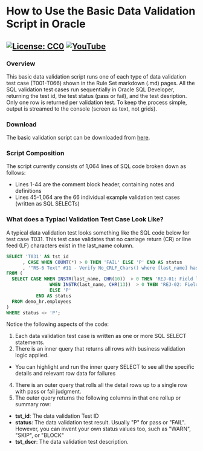 # How to Use the Basic Data Validation Script in Oracle
[![License: CC0](https://img.shields.io/badge/License-CC0-red)](LICENSE "Creative Commons Zero License by DataResearchLabs (effectively = Public Domain")
[![YouTube](https://img.shields.io/badge/YouTube-DataResearchLabs-brightgreen)](http://www.DataResearchLabs.com)
---

### Overview
This basic data validation script runs one of each type of data validation test case (T001-T066) shown in the Rule Set markdown (.md) pages.  All the SQL validation test cases run sequentially in Oracle SQL Developer, returning the test id, the test status (pass or fail), and the test desription.  Only one row is returned per validation test. To keep the process simple, output is streamed to the console (screen as text, not grids).


### Download
The basic validation script can be downloaded from [here](https://raw.githubusercontent.com/DataResearchLabs/sql_scripts/main/oracle/data_validation_framework/sql_scripts/dvf_basic_script.sql).


### Script Composition 
The script currently consists of 1,064 lines of SQL code broken down as follows:
* Lines 1-44 are the comment block header, containing notes and definitions
* Lines 45-1,064 are the 66 individual example validation test cases (written as SQL SELECTs)


### What does a Typiacl Validation Test Case Look Like?
A typical data validation test looks something like the SQL code below for test case T031.  This test case validates that no carriage return (CR) or line feed (LF) characters exist in the last_name column. 

```sql
SELECT 'T031' AS tst_id
      , CASE WHEN COUNT(*) > 0 THEN 'FAIL' ELSE 'P' END AS status
      , '"RS-6 Text" #11 - Verify No_CRLF_Chars() where [last_name] has no Carriage Returns (CHAR-13) or Line Feeds (CHAR-10) in table [employees]' AS tst_descr   
FROM (
  SELECT CASE WHEN INSTR(last_name, CHR(10))  > 0 THEN 'REJ-01: Field last_name has a Line Feed (CHR-10)|exp=none|act=at position ' || CAST(INSTR(last_name, CHR(10)) AS VARCHAR2(4))
 	            WHEN INSTR(last_name, CHR(13))  > 0 THEN 'REJ-02: Field last_name has a Carriage Return (CHR-13)|exp=none|act=at position ' || CAST(INSTR(last_name, CHR(13)) AS VARCHAR2(4))
 	            ELSE 'P'
 	       END AS status
  FROM demo_hr.employees
)
WHERE status <> 'P';
```
Notice the following aspects of the code:
1. Each data validation test case is written as one or more SQL SELECT statements.
2. There is an inner query that returns all rows with business validation logic applied.  
  * You can highlight and run the inner query SELECT to see all the specific details and relevant row data for failures
4. There is an outer query that rolls all the detail rows up to a single row with pass or fail judgment.
5. The outer query returns the following columns in that one rollup or summary row:
  * **tst_id**: The data validation Test ID
  * **status**: The data validation test result.  Usually "P" for pass or "FAIL".  However, you can invent your own status values too, such as "WARN", "SKIP", or "BLOCK"
  * **tst_dscr**: The data validation test description.




